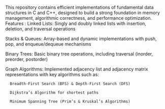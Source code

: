 This repository contains efficient implementations of fundamental data structures in C and C++, designed to build a strong foundation in memory management, algorithmic correctness, and performance optimization.
Features :
  Linked Lists: Singly and doubly linked lists with insertion, deletion, and traversal operations
  
  Stacks & Queues: Array-based and dynamic implementations with push, pop, and enqueue/dequeue mechanisms
  
  Binary Trees: Basic binary tree operations, including traversal (inorder, preorder, postorder)
  
  Graph Algorithms: Implemented adjacency list and adjacency matrix representations with key algorithms such as:
    
      Breadth-First Search (BFS) & Depth-First Search (DFS)
      
      Dijkstra’s Algorithm for shortest paths
      
      Minimum Spanning Tree (Prim’s & Kruskal’s Algorithms)
